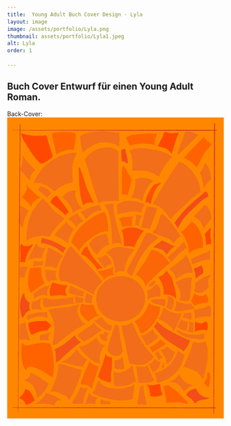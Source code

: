 ```yaml
---
title:  Young Adult Buch Cover Design - Lyla
layout: image
image: /assets/portfolio/Lyla.png
thumbnail: assets/portfolio/Lyla1.jpeg
alt: Lyla
order: 1

---
```



## Buch Cover Entwurf für einen Young Adult Roman.

Back-Cover:
![Lyla](../assets/portfolio/Lyla2.png)



